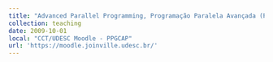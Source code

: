 ```yaml
---
title: "Advanced Parallel Programming, Programação Paralela Avançada (PPA) - postgrad"
collection: teaching
date: 2009-10-01
local: "CCT/UDESC Moodle - PPGCAP"
url: 'https://moodle.joinville.udesc.br/'
---
```

